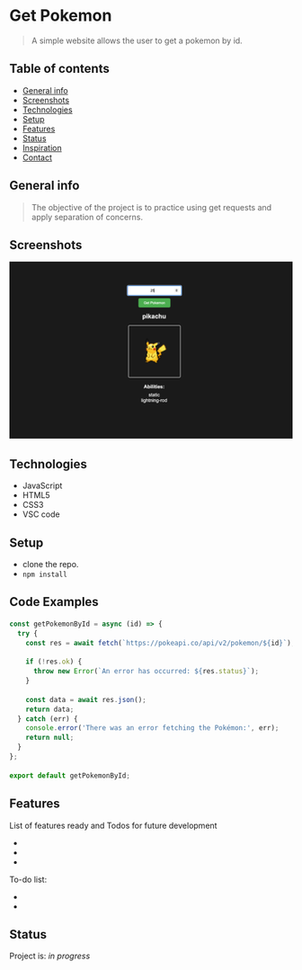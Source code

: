 # Get Pokemon

> A simple website allows the user to get a pokemon by id.

## Table of contents

- [General info](#general-info)
- [Screenshots](#screenshots)
- [Technologies](#technologies)
- [Setup](#setup)
- [Features](#features)
- [Status](#status)
- [Inspiration](#inspiration)
- [Contact](#contact)

## General info

> The objective of the project is to practice using get requests and apply separation of concerns.

## Screenshots

![Example screenshot](./assets/screenShot.png)

## Technologies

- JavaScript
- HTML5
- CSS3
- VSC code

## Setup

- clone the repo.
- `npm install`

## Code Examples

```js
const getPokemonById = async (id) => {
  try {
    const res = await fetch(`https://pokeapi.co/api/v2/pokemon/${id}`);

    if (!res.ok) {
      throw new Error(`An error has occurred: ${res.status}`);
    }

    const data = await res.json();
    return data;
  } catch (err) {
    console.error('There was an error fetching the Pokémon:', err);
    return null;
  }
};

export default getPokemonById;
```

## Features

List of features ready and Todos for future development

-
-
-

To-do list:

-
-

## Status

Project is: _in progress_
